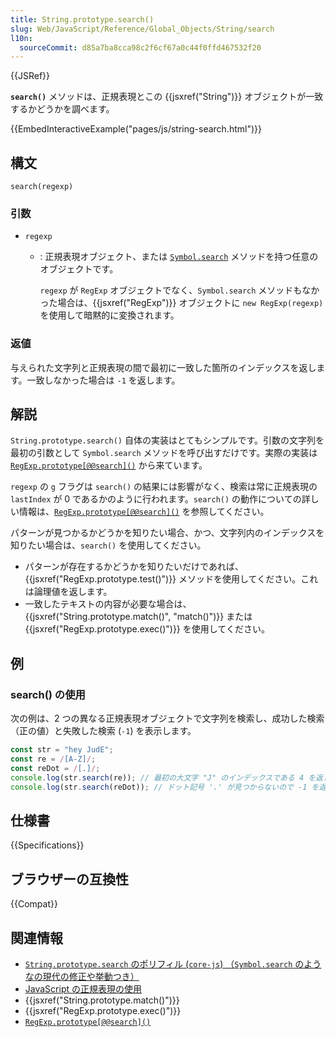 ```yaml
---
title: String.prototype.search()
slug: Web/JavaScript/Reference/Global_Objects/String/search
l10n:
  sourceCommit: d85a7ba8cca98c2f6cf67a0c44f0ffd467532f20
---
```


{{JSRef}}

**`search()`** メソッドは、正規表現とこの {{jsxref("String")}} オブジェクトが一致するかどうかを調べます。

{{EmbedInteractiveExample("pages/js/string-search.html")}}

## 構文

```js-nolint
search(regexp)
```

### 引数

- `regexp`

  - : 正規表現オブジェクト、または [`Symbol.search`](/ja/docs/Web/JavaScript/Reference/Global_Objects/Symbol/search) メソッドを持つ任意のオブジェクトです。

    `regexp` が `RegExp` オブジェクトでなく、`Symbol.search` メソッドもなかった場合は、{{jsxref("RegExp")}} オブジェクトに `new RegExp(regexp)` を使用して暗黙的に変換されます。

### 返値

与えられた文字列と正規表現の間で最初に一致した箇所のインデックスを返します。一致しなかった場合は `-1` を返します。

## 解説

`String.prototype.search()` 自体の実装はとてもシンプルです。引数の文字列を最初の引数として `Symbol.search` メソッドを呼び出すだけです。実際の実装は [`RegExp.prototype[@@search]()`](/ja/docs/Web/JavaScript/Reference/Global_Objects/RegExp/@@search) から来ています。

`regexp` の `g` フラグは `search()` の結果には影響がなく、検索は常に正規表現の `lastIndex` が 0 であるかのように行われます。`search()` の動作についての詳しい情報は、[`RegExp.prototype[@@search]()`](/ja/docs/Web/JavaScript/Reference/Global_Objects/RegExp/@@search) を参照してください。

パターンが見つかるかどうかを知りたい場合、かつ、文字列内のインデックスを知りたい場合は、`search()` を使用してください。

- パターンが存在するかどうかを知りたいだけであれば、{{jsxref("RegExp.prototype.test()")}} メソッドを使用してください。これは論理値を返します。
- 一致したテキストの内容が必要な場合は、{{jsxref("String.prototype.match()", "match()")}} または {{jsxref("RegExp.prototype.exec()")}} を使用してください。

## 例

### search() の使用

次の例は、2 つの異なる正規表現オブジェクトで文字列を検索し、成功した検索（正の値）と失敗した検索 (`-1`) を表示します。

```js
const str = "hey JudE";
const re = /[A-Z]/;
const reDot = /[.]/;
console.log(str.search(re)); // 最初の大文字 "J" のインデックスである 4 を返します
console.log(str.search(reDot)); // ドット記号 '.' が見つからないので -1 を返します
```

## 仕様書

{{Specifications}}

## ブラウザーの互換性

{{Compat}}

## 関連情報

- [`String.prototype.search` のポリフィル (`core-js`) （`Symbol.search` のようなの現代の修正や挙動つき）](https://github.com/zloirock/core-js#ecmascript-string-and-regexp)
- [JavaScript の正規表現の使用](/ja/docs/Web/JavaScript/Guide/Regular_expressions)
- {{jsxref("String.prototype.match()")}}
- {{jsxref("RegExp.prototype.exec()")}}
- [`RegExp.prototype[@@search]()`](/ja/docs/Web/JavaScript/Reference/Global_Objects/RegExp/@@search)
